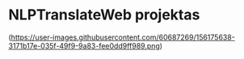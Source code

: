 # NLPTranslateWeb projektas
(https://user-images.githubusercontent.com/60687269/156175638-3171b17e-035f-49f9-9a83-fee0dd9ff989.png)
